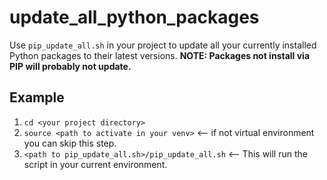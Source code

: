 # update_all_python_packages
Use `pip_update_all.sh` in your project to update all your currently installed Python packages to their latest versions.
__NOTE:  Packages not install via PIP will probably not update.__

## Example
1.  `cd <your project directory>`
1.  `source <path to activate in your venv>`  <-- if not virtual environment you can skip this step.
1.  `<path to pip_update_all.sh>/pip_update_all.sh`  <-- This will run the script in your current environment.


